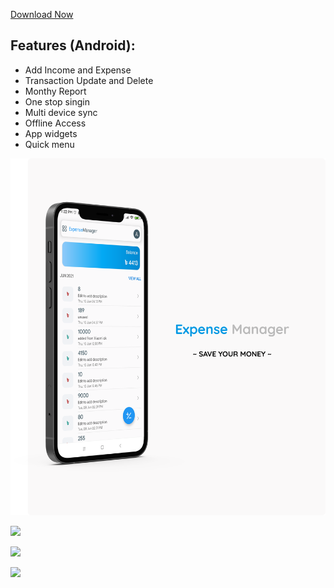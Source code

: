 
[Download Now](http://bteb.gov.bd/)
## Features (Android):
- Add Income and Expense
- Transaction Update and Delete
- Monthy Report
- One stop singin
- Multi device sync
- Offline Access
- App widgets
- Quick menu

![](home.png)

![](add.png)

![](shortcuts.png)

![](widgets.png)

  
